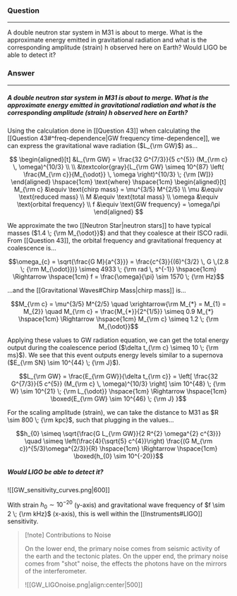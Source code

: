 ### Question
---
A double neutron star system in M31 is about to merge. What is the approximate energy emitted in gravitational radiation and what is the corresponding amplitude (strain) h observed here on Earth? Would LIGO be able to detect it?

### Answer
---
##### A double neutron star system in M31 is about to merge. What is the approximate energy emitted in gravitational radiation and what is the corresponding amplitude (strain) h observed here on Earth?

Using the calculation done in [[Question 43]] when calculating the [[Question 43#^freq-dependence|GW frequency time-dependence]], we can express the gravitational wave radiation ($L_{\rm GW}$) as...

$$
\begin{aligned}[t]
	&L_{\rm GW} = \frac{32 G^{7/3}}{5 c^{5}} (M_{\rm c} \, \omega)^{10/3} \\
	\\
	&\textcolor{gray}{L_{\rm GW} \simeq 10^{87} \left( \frac{M_{\rm c}}{M_{\odot}} \, \omega \right)^{10/3} \; {\rm [W]}}
\end{aligned}
\hspace{1cm} \text{where} \hspace{1cm}
\begin{aligned}[t]
	M_{\rm c} &\equiv \text{chirp mass} = \mu^{3/5} M^{2/5} \\
	\mu &\equiv \text{reduced mass} \\
	M &\equiv \text{total mass} \\
	\omega &\equiv \text{orbital frequency} \\
	f &\equiv \text{GW frequency} = \omega/\pi
\end{aligned}
$$

We approximate the two [[Neutron Star|neutron stars]] to have typical masses ($1.4 \; {\rm M_{\odot}}$) and that they coalesce at their ISCO radii. From [[Question 43]], the orbital frequency and gravitational frequency at coalescence is...

$$\omega_{c} = \sqrt{\frac{G M}{a^{3}}} = \frac{c^{3}}{(6)^{3/2} \, G \,(2.8 \; {\rm M_{\odot}})} \simeq 4933 \; {\rm rad \, s^{-1}} \hspace{1cm} \Rightarrow \hspace{1cm} f = \frac{\omega}{\pi} \sim 1570 \; {\rm Hz}$$

...and the [[Gravitational Waves#Chirp Mass|chirp mass]] is...

$$M_{\rm c} = \mu^{3/5} M^{2/5} \quad \xrightarrow{\rm M_{*} = M_{1} = M_{2}} \quad M_{\rm c} = \frac{M_{*}}{2^{1/5}} \simeq 0.9 M_{*} \hspace{1cm} \Rightarrow \hspace{1cm} M_{\rm c} \simeq 1.2 \; {\rm M_{\odot}}$$

Applying these values to GW radiation equation, we can get the total energy output during the coalescence period ($\delta t_{\rm c} \simeq 10 \; {\rm ms}$). We see that this event outputs energy levels similar to a supernova ($E_{\rm SN} \sim 10^{44} \; {\rm J}$).

$$L_{\rm GW} = \frac{E_{\rm GW}}{\delta t_{\rm c}} = \left[ \frac{32 G^{7/3}}{5 c^{5}} (M_{\rm c} \, \omega)^{10/3} \right] \sim 10^{48} \; {\rm W} \sim 10^{21} \; {\rm L_{\odot}} \hspace{1cm} \Rightarrow \hspace{1cm} \boxed{E_{\rm GW} \sim 10^{46} \; {\rm J} }$$

For the scaling amplitude (strain), we can take the distance to M31 as $R \sim 800 \; {\rm kpc}$, such that plugging in the values...

$$h_{0} \simeq \sqrt{\frac{G L_{\rm GW}}{2 R^{2} \omega^{2} c^{3}}} \quad \simeq \left(\frac{4}{\sqrt{5} c^{4}}\right) \frac{(G M_{\rm c})^{5/3}\omega^{2/3}}{R} \hspace{1cm} \Rightarrow \hspace{1cm} \boxed{h_{0} \sim 10^{-20}}$$

##### Would LIGO be able to detect it?

![[GW_sensitivity_curves.png|600]]

With strain $h_{0} \sim 10^{-20}$ (y-axis) and gravitational wave frequency of $f \sim 2 \; {\rm kHz}$ (x-axis), this is well within the [[Instruments#LIGO]] sensitivity.

> [!note] Contributions to Noise
> 
> On the lower end, the primary noise comes from seismic activity of the earth and the tectonic plates. On the upper end, the primary noise comes from "shot" noise, the effects the photons have on the mirrors of the interferometer.
> 
> ![[GW_LIGOnoise.png|align:center|500]]

